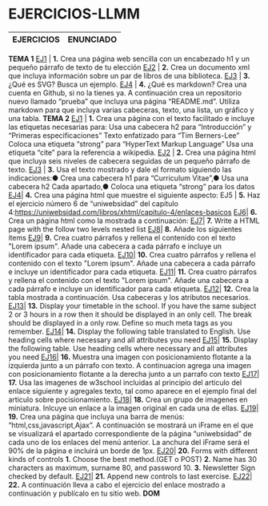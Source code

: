 # EJERCICIOS-LLMM
EJERCICIOS | ENUNCIADO
------------ | -------------
**TEMA 1**
[EJ1](https://github.com/Manuelreyes197/EJERCICIOS-LLMM/blob/master/TEMA%201/T1-Ejercicio%201.html) | **1.** Crea una página web sencilla con un encabezado h1 y un pequeño párrafo de texto de tu elección
[EJ2](https://github.com/Manuelreyes197/EJERCICIOS-LLMM/blob/master/TEMA%201/T1-Ejercicio%202.xml) | **2.** Crea un documento xml que incluya información sobre un par de libros de una biblioteca.
[EJ3](https://github.com/Manuelreyes197/EJERCICIOS-LLMM/blob/master/TEMA%201/T1-Ejercicio%203.html) | **3.** ¿Qué es SVG? Busca un ejemplo.
[EJ4](https://github.com/Manuelreyes197/EJERCICIOS-LLMM/blob/master/TEMA%201/T1-Ejercicio%204.md) | **4.** ¿Qué es markdown? Crea una cuenta en Github, si no la tienes ya. A continuación crea un repositorio nuevo llamado “prueba” que incluya una página “README.md”. Utiliza markdown para que incluya varias cabeceras, texto, una lista, un gráfico y una tabla. 
**TEMA 2**
[EJ1](https://github.com/Manuelreyes197/EJERCICIOS-LLMM/blob/master/TEMA%202/T2-Ejercicio%201.html) | **1.** Crea una página con el texto facilitado e incluye las etiquetas necesarias para: Usa una cabecera h2 para “Introducción” y “Primeras especificaciones” Texto enfatizado para “Tim Berners-Lee” Coloca una etiqueta “strong” para “HyperText Markup Language”  Usa una etiqueta “cite” para la referencia a wikipedia.
[EJ2](https://github.com/Manuelreyes197/EJERCICIOS-LLMM/blob/master/TEMA%202/T2-Ejercicio%202.html) | **2.** Crea una página html que incluya seis niveles de cabecera seguidas de un pequeño párrafo de texto.
[EJ3](https://github.com/Manuelreyes197/EJERCICIOS-LLMM/blob/master/TEMA%202/T2-Ejercicio%203.html) | **3.** Usa el texto mostrado y dale el formato siguiendo las indicaciones:● Crea una cabecera h1 para “Curriculum Vitae”,● Usa una cabecera h2 Cada apartado,● Coloca una etiqueta “strong” para los datos
[EJ4](https://github.com/Manuelreyes197/EJERCICIOS-LLMM/blob/master/TEMA%202/T2-Ejercicio%204.html)| **4.** Crea una página html que muestre el siguiente aspecto:
EJ5 | **5.** Haz el ejercicio número 6 de “uniwebsidad” del  capítulo 4:https://uniwebsidad.com/libros/xhtml/capitulo-4/enlaces-basicos
[EJ6](https://github.com/Manuelreyes197/EJERCICIOS-LLMM/blob/master/TEMA%202/T2-Ejercicio%206.html)| **6.** Crea un página html como la mostrada a continuación:
[EJ7](https://github.com/Manuelreyes197/EJERCICIOS-LLMM/blob/master/TEMA%202/T2-Ejercicio%207.html)| **7.** Write a HTML page with the follow two levels nested list
[EJ8](https://github.com/Manuelreyes197/EJERCICIOS-LLMM/blob/master/TEMA%202/T2-Ejercicio%208.html)| **8.** Añade los siguientes ítems
[EJ9](https://github.com/Manuelreyes197/EJERCICIOS-LLMM/blob/master/TEMA%202/T2-Ejercicio%209.html)| **9.** Crea cuatro párrafos y rellena el contenido con el texto "Lorem ipsum". Añade una cabecera a cada párrafo e incluye un identificador para cada etiqueta.
[EJ10](https://github.com/Manuelreyes197/EJERCICIOS-LLMM/tree/master/TEMA%202/T2-Ejercicio%2010)| **10.** Crea cuatro párrafos y rellena el contenido con el texto "Lorem ipsum". Añade una cabecera a cada párrafo e incluye un identificador para cada etiqueta.
[EJ11](https://github.com/Manuelreyes197/EJERCICIOS-LLMM/tree/master/TEMA%202/T2-Ejercicio%2011)| **11.** Crea cuatro párrafos y rellena el contenido con el texto "Lorem ipsum". Añade una cabecera a cada párrafo e incluye un identificador para cada etiqueta.
[EJ12](https://github.com/Manuelreyes197/EJERCICIOS-LLMM/blob/master/TEMA%202/T2-Ejercicio%2012.html)| **12.** Crea la tabla mostrada a continuación. Usa cabeceras y los atributos necesarios.
[EJ13](https://github.com/Manuelreyes197/EJERCICIOS-LLMM/blob/master/TEMA%202/T2-Ejercicio%2013.html)| **13.** Display your timetable in the school. If you have the same subject 2 or 3 hours in a row then it should be displayed in an only cell. The break should be displayed in a only row. Define so much meta tags as you remember.
[EJ14](https://github.com/Manuelreyes197/EJERCICIOS-LLMM/tree/master/TEMA%202/T2-Ejercicio%2014)| **14.** Display the following table translated to English. Use heading cells where necessary and all attributes you need
[EJ15](https://github.com/Manuelreyes197/EJERCICIOS-LLMM/tree/master/TEMA%202/T2-Ejercicio%2015)| **15.** Display the following table. Use heading cells where necessary and all attributes you need
[EJ16](https://github.com/Manuelreyes197/EJERCICIOS-LLMM/tree/master/TEMA%202/T2-Ejercicio%2016)| **16.** Muestra una imagen con posicionamiento flotante a la izquierda junto a un párrafo con texto. A continuacion agrega una imagen con posicionamiento flotante a la derecha junto a un parrafo con texto
[EJ17](https://github.com/Manuelreyes197/EJERCICIOS-LLMM/tree/master/TEMA%202/T2-Ejercicio%2017)| **17.** Usa las imagenes de w3school incluidas al principio del articulo del enlace siguiente y agregales texto, tal como aparece en el ejemplo final del articulo sobre pocisionamiento.
[EJ18](https://github.com/Manuelreyes197/EJERCICIOS-LLMM/tree/master/TEMA%202/T2-Ejercicio%2018)| **18.** Crea un grupo de imagenes en miniatura. Inlcuye un enlace a la imagen original en cada una de ellas.
[EJ19](https://github.com/Manuelreyes197/EJERCICIOS-LLMM/blob/master/TEMA%202/T2-Ejercicio%2019.html)| **19.** Crea una página que incluya una barra de menús: “html,css,javascript,Ajax”. A continuación se mostrará un iFrame en el que se visualizará el apartado correspondiente de la página “uniwebsidad” de cada uno de los enlaces del menú anterior. La anchura del iFrame será el 90% de la página e incluirá un borde de 1px.
[EJ20](https://github.com/Manuelreyes197/EJERCICIOS-LLMM/blob/master/TEMA%202/T2-Ejercicio%2020.html)| **20.** Forms with different kinds of controls **1.** Choose the best method.(GET o POST) **2.** Name has 30 characters as maximum, surname 80, and password 10. **3.** Newsletter Sign checked by default.
[EJ21]()| **21.** Append new controls to last exercise.
[EJ22](https://github.com/Manuelreyes197/EJERCICIOS-LLMM/tree/master/TEMA%202/T2-Ejercicio%2022)| **22.** A continuación lleva a cabo el ejercicio del enlace mostrado a continuación y publícalo en tu sitio web.
**DOM**
